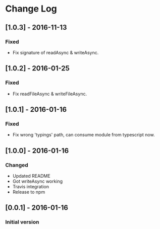 # Change Log

## [1.0.3] - 2016-11-13
### Fixed
- Fix signature of readAsync & writeAsync.

## [1.0.2] - 2016-01-25
### Fixed
- Fix readFileAsync & writeFileAsync.

## [1.0.1] - 2016-01-16
### Fixed
- Fix wrong 'typings' path, can consume module from typescript now.

## [1.0.0] - 2016-01-16
### Changed
- Updated README
- Got writeAsync working
- Travis integration
- Release to npm

## [0.0.1] - 2016-01-16
### Initial version
